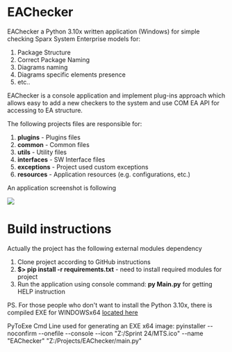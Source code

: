 # EAChecker

EAChecker a Python 3.10x written application (Windows) for simple checking Sparx System Enterprise models for:

1. Package Structure
2. Correct Package Naming
3. Diagrams naming
4. Diagrams specific elements presence
5. etc..

EAChecker is a console application and implement plug-ins approach which allows easy to
add a new checkers to the system and use COM EA API for accessing to EA structure.

The following projects files are responsible for:

1. **plugins** - Plugins files
2. **common** - Common files
3. **utils** - Utility files
4. **interfaces** - SW Interface files
5. **exceptions** - Project used custom exceptions
6. **resources** - Application resources (e.g. configurations, etc.)

An application screenshot is following

![](TODO:URL)

# Build instructions

Actually the project has the following external modules dependency

1. Clone project according to GitHub instructions
2. **$> pip install -r requirements.txt** - need to install required modules for project
3. Run the application using console command: **py Main.py** for getting HELP instruction

PS. For those people who don't want to install the Python 3.10x, there is compiled EXE for
WINDOWSx64 [located here](TODO:URL)

PyToExe Cmd Line used for generating an EXE x64 image: pyinstaller --noconfirm --onefile --console --icon "Z:/Sprint
24/MTS.ico" --name "EAChecker"  "Z:/Projects/EAChecker/main.py"